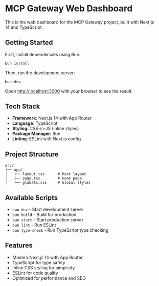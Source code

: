 # MCP Gateway Web Dashboard

This is the web dashboard for the MCP Gateway project, built with Next.js 14 and TypeScript.

## Getting Started

First, install dependencies using Bun:

```bash
bun install
```

Then, run the development server:

```bash
bun dev
```

Open [http://localhost:3000](http://localhost:3000) with your browser to see the result.

## Tech Stack

- **Framework**: Next.js 14 with App Router
- **Language**: TypeScript
- **Styling**: CSS-in-JS (inline styles)
- **Package Manager**: Bun
- **Linting**: ESLint with Next.js config

## Project Structure

```
src/
├── app/
│   ├── layout.tsx      # Root layout
│   ├── page.tsx        # Home page
│   └── globals.css     # Global styles
```

## Available Scripts

- `bun dev` - Start development server
- `bun build` - Build for production
- `bun start` - Start production server
- `bun lint` - Run ESLint
- `bun type-check` - Run TypeScript type checking

## Features

- Modern Next.js 14 with App Router
- TypeScript for type safety
- Inline CSS styling for simplicity
- ESLint for code quality
- Optimized for performance and SEO
